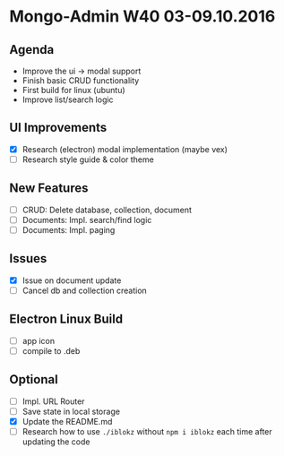 
# Mongo-Admin W40 03-09.10.2016

## Agenda
- Improve the ui -> modal support
- Finish basic CRUD functionality
- First build for linux (ubuntu)
- Improve list/search logic

## UI Improvements
- [x] Research (electron) modal implementation (maybe vex)
- [ ] Research style guide & color theme

## New Features
- [ ] CRUD: Delete database, collection, document
- [ ] Documents: Impl. search/find logic
- [ ] Documents: Impl. paging

## Issues
- [x] Issue on document update
- [ ] Cancel db and collection creation

## Electron Linux Build
- [ ] app icon
- [ ] compile to .deb

## Optional
- [ ] Impl. URL Router
- [ ] Save state in local storage
- [x] Update the README.md
- [ ] Research how to use `./iblokz` without `npm i iblokz` each time after updating the code
